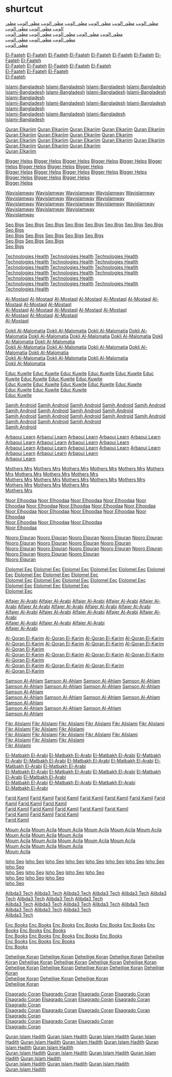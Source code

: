# shurtcut
<a href="https://www.google.com/url?q=https://th2prowalid.blogspot.com/">مطور الويب</a>
<a href="https://www.google.ad/url?q=https://th2prowalid.blogspot.com/">مطور الويب</a> 
<a href="https://www.google.ae/url?q=https://th2prowalid.blogspot.com/">مطور الويب</a> 
<a href="https://www.google.am/url?q=https://th2prowalid.blogspot.com/">مطور الويب</a> 
<a href="https://www.google.as/url?q=https://th2prowalid.blogspot.com/">مطور الويب</a> 
<a href="https://www.google.at/url?q=https://th2prowalid.blogspot.com/">مطور الويب</a> 
<a href="https://www.google.az/url?q=https://th2prowalid.blogspot.com/">مطور الويب</a> 
<a href="https://www.google.ba/url?q=https://th2prowalid.blogspot.com/">مطور الويب</a> 
<a href="https://www.google.be/url?q=https://th2prowalid.blogspot.com/">مطور الويب</a>  
<a href="https://www.google.bf/url?q=https://th2prowalid.blogspot.com/">مطور الويب</a> 
<a href="https://www.google.bg/url?q=https://th2prowalid.blogspot.com/">مطور الويب</a> 
<a href="https://www.google.bi/url?q=https://th2prowalid.blogspot.com/">مطور الويب</a> 
<a href="https://www.google.bs/url?q=https://th2prowalid.blogspot.com/">مطور الويب</a> 
<a href="https://www.google.by/url?q=https://th2prowalid.blogspot.com/">مطور الويب</a>  
<a href="https://www.google.ca/url?q=https://th2prowalid.blogspot.com/">مطور الويب</a> 
<a href="https://www.google.cf/url?q=https://th2prowalid.blogspot.com/">مطور الويب</a> 
<a href="https://www.google.cg/url?q=https://th2prowalid.blogspot.com/">مطور الويب</a>  
<a href="https://www.google.ch/url?q=https://th2prowalid.blogspot.com/">مطور الويب</a> 

<a href="https://www.google.com/url?q=https://elfaateh.blogspot.com/">El-Faateh</a> 
<a href="https://www.google.ad/url?q=https://elfaateh.blogspot.com/">El-Faateh</a> 
<a href="https://www.google.ae/url?q=https://elfaateh.blogspot.com/">El-Faateh</a> 
<a href="https://www.google.am/url?q=https://elfaateh.blogspot.com/">El-Faateh</a> 
<a href="https://www.google.as/url?q=https://elfaateh.blogspot.com/">El-Faateh</a> 
<a href="https://www.google.at/url?q=https://elfaateh.blogspot.com/">El-Faateh</a> 
<a href="https://www.google.az/url?q=https://elfaateh.blogspot.com/">El-Faateh</a> 
<a href="https://www.google.ba/url?q=https://elfaateh.blogspot.com/">El-Faateh</a> 
<a href="https://www.google.be/url?q=https://elfaateh.blogspot.com/">El-Faateh</a>  
<a href="https://www.google.bf/url?q=https://elfaateh.blogspot.com/">El-Faateh</a> 
<a href="https://www.google.bg/url?q=https://elfaateh.blogspot.com/">El-Faateh</a> 
<a href="https://www.google.bi/url?q=https://elfaateh.blogspot.com/">El-Faateh</a> 
<a href="https://www.google.bs/url?q=https://elfaateh.blogspot.com/">El-Faateh</a> 
<a href="https://www.google.by/url?q=https://elfaateh.blogspot.com/">El-Faateh</a>  
<a href="https://www.google.ca/url?q=https://elfaateh.blogspot.com/">El-Faateh</a> 
<a href="https://www.google.cf/url?q=https://elfaateh.blogspot.com/">El-Faateh</a> 
<a href="https://www.google.cg/url?q=https://elfaateh.blogspot.com/">El-Faateh</a>  
<a href="https://www.google.ch/url?q=https://elfaateh.blogspot.com/">El-Faateh</a> 

<a href="https://www.google.com/url?q=https://islami-bangla.blogspot.com/">Islami-Bangladesh</a> 
<a href="https://www.google.ad/url?q=https://islami-bangla.blogspot.com/">Islami-Bangladesh</a> 
<a href="https://www.google.ae/url?q=https://islami-bangla.blogspot.com/">Islami-Bangladesh</a> 
<a href="https://www.google.am/url?q=https://islami-bangla.blogspot.com/">Islami-Bangladesh</a> 
<a href="https://www.google.as/url?q=https://islami-bangla.blogspot.com/">Islami-Bangladesh</a> 
<a href="https://www.google.at/url?q=https://islami-bangla.blogspot.com/">Islami-Bangladesh</a> 
<a href="https://www.google.az/url?q=https://islami-bangla.blogspot.com/">Islami-Bangladesh</a> 
<a href="https://www.google.ba/url?q=https://islami-bangla.blogspot.com/">Islami-Bangladesh</a> 
<a href="https://www.google.be/url?q=https://islami-bangla.blogspot.com/">Islami-Bangladesh</a>  
<a href="https://www.google.bf/url?q=https://islami-bangla.blogspot.com/">Islami-Bangladesh</a> 
<a href="https://www.google.bg/url?q=https://islami-bangla.blogspot.com/">Islami-Bangladesh</a> 
<a href="https://www.google.bi/url?q=https://islami-bangla.blogspot.com/">Islami-Bangladesh</a> 
<a href="https://www.google.bs/url?q=https://islami-bangla.blogspot.com/">Islami-Bangladesh</a> 
<a href="https://www.google.by/url?q=https://islami-bangla.blogspot.com/">Islami-Bangladesh</a>  
<a href="https://www.google.ca/url?q=https://islami-bangla.blogspot.com/">Islami-Bangladesh</a> 
<a href="https://www.google.cf/url?q=https://islami-bangla.blogspot.com/">Islami-Bangladesh</a> 
<a href="https://www.google.cg/url?q=https://islami-bangla.blogspot.com/">Islami-Bangladesh</a>  
<a href="https://www.google.ch/url?q=https://islami-bangla.blogspot.com/">Islami-Bangladesh</a> 

<a href="https://www.google.com/url?q=https://quranelkariim.blogspot.com/">Quran Elkariim</a> 
<a href="https://www.google.ad/url?q=https://quranelkariim.blogspot.com/">Quran Elkariim</a> 
<a href="https://www.google.ae/url?q=https://quranelkariim.blogspot.com/">Quran Elkariim</a> 
<a href="https://www.google.am/url?q=https://quranelkariim.blogspot.com/">Quran Elkariim</a> 
<a href="https://www.google.as/url?q=https://quranelkariim.blogspot.com/">Quran Elkariim</a> 
<a href="https://www.google.at/url?q=https://quranelkariim.blogspot.com/">Quran Elkariim</a> 
<a href="https://www.google.az/url?q=https://quranelkariim.blogspot.com/">Quran Elkariim</a> 
<a href="https://www.google.ba/url?q=https://quranelkariim.blogspot.com/">Quran Elkariim</a> 
<a href="https://www.google.be/url?q=https://quranelkariim.blogspot.com/">Quran Elkariim</a>  
<a href="https://www.google.bf/url?q=https://quranelkariim.blogspot.com/">Quran Elkariim</a> 
<a href="https://www.google.bg/url?q=https://quranelkariim.blogspot.com/">Quran Elkariim</a> 
<a href="https://www.google.bi/url?q=https://quranelkariim.blogspot.com/">Quran Elkariim</a> 
<a href="https://www.google.bs/url?q=https://quranelkariim.blogspot.com/">Quran Elkariim</a> 
<a href="https://www.google.by/url?q=https://quranelkariim.blogspot.com/">Quran Elkariim</a>  
<a href="https://www.google.ca/url?q=https://quranelkariim.blogspot.com/">Quran Elkariim</a> 
<a href="https://www.google.cf/url?q=https://quranelkariim.blogspot.com/">Quran Elkariim</a> 
<a href="https://www.google.cg/url?q=https://quranelkariim.blogspot.com/">Quran Elkariim</a>  
<a href="https://www.google.ch/url?q=https://quranelkariim.blogspot.com/">Quran Elkariim</a> 

<a href="https://www.google.com/url?q=https://BlggerHelps.blogspot.com/">Blgger Helps</a> 
<a href="https://www.google.ad/url?q=https://BlggerHelps.blogspot.com/">Blgger Helps</a> 
<a href="https://www.google.ae/url?q=https://BlggerHelps.blogspot.com/">Blgger Helps</a> 
<a href="https://www.google.am/url?q=https://BlggerHelps.blogspot.com/">Blgger Helps</a> 
<a href="https://www.google.as/url?q=https://BlggerHelps.blogspot.com/">Blgger Helps</a> 
<a href="https://www.google.at/url?q=https://BlggerHelps.blogspot.com/">Blgger Helps</a> 
<a href="https://www.google.az/url?q=https://BlggerHelps.blogspot.com/">Blgger Helps</a> 
<a href="https://www.google.ba/url?q=https://BlggerHelps.blogspot.com/">Blgger Helps</a> 
<a href="https://www.google.be/url?q=https://BlggerHelps.blogspot.com/">Blgger Helps</a>  
<a href="https://www.google.bf/url?q=https://BlggerHelps.blogspot.com/">Blgger Helps</a> 
<a href="https://www.google.bg/url?q=https://BlggerHelps.blogspot.com/">Blgger Helps</a> 
<a href="https://www.google.bi/url?q=https://BlggerHelps.blogspot.com/">Blgger Helps</a> 
<a href="https://www.google.bs/url?q=https://BlggerHelps.blogspot.com/">Blgger Helps</a> 
<a href="https://www.google.by/url?q=https://BlggerHelps.blogspot.com/">Blgger Helps</a>  
<a href="https://www.google.ca/url?q=https://BlggerHelps.blogspot.com/">Blgger Helps</a> 
<a href="https://www.google.cf/url?q=https://BlggerHelps.blogspot.com/">Blgger Helps</a> 
<a href="https://www.google.cg/url?q=https://BlggerHelps.blogspot.com/">Blgger Helps</a>  
<a href="https://www.google.ch/url?q=https://BlggerHelps.blogspot.com/">Blgger Helps</a> 

<a href="https://www.google.com/url?q=https://wayislamway.blogspot.com/">Wayislamway</a> 
<a href="https://www.google.ad/url?q=https://wayislamway.blogspot.com/">Wayislamway</a> 
<a href="https://www.google.ae/url?q=https://wayislamway.blogspot.com/">Wayislamway</a> 
<a href="https://www.google.am/url?q=https://wayislamway.blogspot.com/">Wayislamway</a> 
<a href="https://www.google.as/url?q=https://wayislamway.blogspot.com/">Wayislamway</a> 
<a href="https://www.google.at/url?q=https://wayislamway.blogspot.com/">Wayislamway</a> 
<a href="https://www.google.az/url?q=https://wayislamway.blogspot.com/">Wayislamway</a> 
<a href="https://www.google.ba/url?q=https://wayislamway.blogspot.com/">Wayislamway</a> 
<a href="https://www.google.be/url?q=https://wayislamway.blogspot.com/">Wayislamway</a>  
<a href="https://www.google.bf/url?q=https://wayislamway.blogspot.com/">Wayislamway</a> 
<a href="https://www.google.bg/url?q=https://wayislamway.blogspot.com/">Wayislamway</a> 
<a href="https://www.google.bi/url?q=https://wayislamway.blogspot.com/">Wayislamway</a> 
<a href="https://www.google.bs/url?q=https://wayislamway.blogspot.com/">Wayislamway</a> 
<a href="https://www.google.by/url?q=https://wayislamway.blogspot.com/">Wayislamway</a>  
<a href="https://www.google.ca/url?q=https://wayislamway.blogspot.com/">Wayislamway</a> 
<a href="https://www.google.cf/url?q=https://wayislamway.blogspot.com/">Wayislamway</a> 
<a href="https://www.google.cg/url?q=https://wayislamway.blogspot.com/">Wayislamway</a>  
<a href="https://www.google.ch/url?q=https://wayislamway.blogspot.com/">Wayislamway</a> 

<a href="https://www.google.com/url?q=https://seobigs.blogspot.com/">Seo Bigs</a> 
<a href="https://www.google.ad/url?q=https://seobigs.blogspot.com/">Seo Bigs</a> 
<a href="https://www.google.ae/url?q=https://seobigs.blogspot.com/">Seo Bigs</a> 
<a href="https://www.google.am/url?q=https://seobigs.blogspot.com/">Seo Bigs</a> 
<a href="https://www.google.as/url?q=https://seobigs.blogspot.com/">Seo Bigs</a> 
<a href="https://www.google.at/url?q=https://seobigs.blogspot.com/">Seo Bigs</a> 
<a href="https://www.google.az/url?q=https://seobigs.blogspot.com/">Seo Bigs</a> 
<a href="https://www.google.ba/url?q=https://seobigs.blogspot.com/">Seo Bigs</a> 
<a href="https://www.google.be/url?q=https://seobigs.blogspot.com/">Seo Bigs</a>  
<a href="https://www.google.bf/url?q=https://seobigs.blogspot.com/">Seo Bigs</a> 
<a href="https://www.google.bg/url?q=https://seobigs.blogspot.com/">Seo Bigs</a> 
<a href="https://www.google.bi/url?q=https://seobigs.blogspot.com/">Seo Bigs</a> 
<a href="https://www.google.bs/url?q=https://seobigs.blogspot.com/">Seo Bigs</a> 
<a href="https://www.google.by/url?q=https://seobigs.blogspot.com/">Seo Bigs</a>  
<a href="https://www.google.ca/url?q=https://seobigs.blogspot.com/">Seo Bigs</a> 
<a href="https://www.google.cf/url?q=https://seobigs.blogspot.com/">Seo Bigs</a> 
<a href="https://www.google.cg/url?q=https://seobigs.blogspot.com/">Seo Bigs</a>  
<a href="https://www.google.ch/url?q=https://seobigs.blogspot.com/">Seo Bigs</a> 

<a href="https://www.google.com/url?q=https://technologieshealth.blogspot.com/">Technologies Health</a> 
<a href="https://www.google.ad/url?q=https://technologieshealth.blogspot.com/">Technologies Health</a> 
<a href="https://www.google.ae/url?q=https://technologieshealth.blogspot.com/">Technologies Health</a> 
<a href="https://www.google.am/url?q=https://technologieshealth.blogspot.com/">Technologies Health</a> 
<a href="https://www.google.as/url?q=https://technologieshealth.blogspot.com/">Technologies Health</a> 
<a href="https://www.google.at/url?q=https://technologieshealth.blogspot.com/">Technologies Health</a> 
<a href="https://www.google.az/url?q=https://technologieshealth.blogspot.com/">Technologies Health</a> 
<a href="https://www.google.ba/url?q=https://technologieshealth.blogspot.com/">Technologies Health</a> 
<a href="https://www.google.be/url?q=https://technologieshealth.blogspot.com/">Technologies Health</a>  
<a href="https://www.google.bf/url?q=https://technologieshealth.blogspot.com/">Technologies Health</a> 
<a href="https://www.google.bg/url?q=https://technologieshealth.blogspot.com/">Technologies Health</a> 
<a href="https://www.google.bi/url?q=https://technologieshealth.blogspot.com/">Technologies Health</a> 
<a href="https://www.google.bs/url?q=https://technologieshealth.blogspot.com/">Technologies Health</a> 
<a href="https://www.google.by/url?q=https://technologieshealth.blogspot.com/">Technologies Health</a>  
<a href="https://www.google.ca/url?q=https://technologieshealth.blogspot.com/">Technologies Health</a> 
<a href="https://www.google.cf/url?q=https://technologieshealth.blogspot.com/">Technologies Health</a> 
<a href="https://www.google.cg/url?q=https://technologieshealth.blogspot.com/">Technologies Health</a>  
<a href="https://www.google.ch/url?q=https://technologieshealth.blogspot.com/">Technologies Health</a> 

<a href="https://www.google.com/url?q=https://Al-Mostaql.blogspot.com/">Al-Mostaql</a> 
<a href="https://www.google.ad/url?q=https://Al-Mostaql.blogspot.com/">Al-Mostaql</a> 
<a href="https://www.google.ae/url?q=https://Al-Mostaql.blogspot.com/">Al-Mostaql</a> 
<a href="https://www.google.am/url?q=https://Al-Mostaql.blogspot.com/">Al-Mostaql</a> 
<a href="https://www.google.as/url?q=https://Al-Mostaql.blogspot.com/">Al-Mostaql</a> 
<a href="https://www.google.at/url?q=https://Al-Mostaql.blogspot.com/">Al-Mostaql</a> 
<a href="https://www.google.az/url?q=https://Al-Mostaql.blogspot.com/">Al-Mostaql</a> 
<a href="https://www.google.ba/url?q=https://Al-Mostaql.blogspot.com/">Al-Mostaql</a> 
<a href="https://www.google.be/url?q=https://Al-Mostaql.blogspot.com/">Al-Mostaql</a>  
<a href="https://www.google.bf/url?q=https://Al-Mostaql.blogspot.com/">Al-Mostaql</a> 
<a href="https://www.google.bg/url?q=https://Al-Mostaql.blogspot.com/">Al-Mostaql</a> 
<a href="https://www.google.bi/url?q=https://Al-Mostaql.blogspot.com/">Al-Mostaql</a> 
<a href="https://www.google.bs/url?q=https://Al-Mostaql.blogspot.com/">Al-Mostaql</a> 
<a href="https://www.google.by/url?q=https://Al-Mostaql.blogspot.com/">Al-Mostaql</a>  
<a href="https://www.google.ca/url?q=https://Al-Mostaql.blogspot.com/">Al-Mostaql</a> 
<a href="https://www.google.cf/url?q=https://Al-Mostaql.blogspot.com/">Al-Mostaql</a> 
<a href="https://www.google.cg/url?q=https://Al-Mostaql.blogspot.com/">Al-Mostaql</a>  
<a href="https://www.google.ch/url?q=https://Al-Mostaql.blogspot.com/">Al-Mostaql</a> 

<a href="https://www.google.com/url?q=https://DokliAlMalomatia.blogspot.com/">Dokli Al-Malomatia</a> 
<a href="https://www.google.ad/url?q=https://DokliAlMalomatia.blogspot.com/">Dokli Al-Malomatia</a> 
<a href="https://www.google.ae/url?q=https://DokliAlMalomatia.blogspot.com/">Dokli Al-Malomatia</a> 
<a href="https://www.google.am/url?q=https://DokliAlMalomatia.blogspot.com/">Dokli Al-Malomatia</a> 
<a href="https://www.google.as/url?q=https://DokliAlMalomatia.blogspot.com/">Dokli Al-Malomatia</a> 
<a href="https://www.google.at/url?q=https://DokliAlMalomatia.blogspot.com/">Dokli Al-Malomatia</a> 
<a href="https://www.google.az/url?q=https://DokliAlMalomatia.blogspot.com/">Dokli Al-Malomatia</a> 
<a href="https://www.google.ba/url?q=https://DokliAlMalomatia.blogspot.com/">Dokli Al-Malomatia</a> 
<a href="https://www.google.be/url?q=https://DokliAlMalomatia.blogspot.com/">Dokli Al-Malomatia</a>  
<a href="https://www.google.bf/url?q=https://DokliAlMalomatia.blogspot.com/">Dokli Al-Malomatia</a> 
<a href="https://www.google.bg/url?q=https://DokliAlMalomatia.blogspot.com/">Dokli Al-Malomatia</a> 
<a href="https://www.google.bi/url?q=https://DokliAlMalomatia.blogspot.com/">Dokli Al-Malomatia</a> 
<a href="https://www.google.bs/url?q=https://DokliAlMalomatia.blogspot.com/">Dokli Al-Malomatia</a> 
<a href="https://www.google.by/url?q=https://DokliAlMalomatia.blogspot.com/">Dokli Al-Malomatia</a>  
<a href="https://www.google.ca/url?q=https://DokliAlMalomatia.blogspot.com/">Dokli Al-Malomatia</a> 
<a href="https://www.google.cf/url?q=https://DokliAlMalomatia.blogspot.com/">Dokli Al-Malomatia</a> 
<a href="https://www.google.cg/url?q=https://DokliAlMalomatia.blogspot.com/">Dokli Al-Malomatia</a>  
<a href="https://www.google.ch/url?q=https://DokliAlMalomatia.blogspot.com/">Dokli Al-Malomatia</a> 

<a href="https://www.google.com/url?q=https://educkuwite.blogspot.com/">Educ Kuwite</a> 
<a href="https://www.google.ad/url?q=https://educkuwite.blogspot.com/">Educ Kuwite</a> 
<a href="https://www.google.ae/url?q=https://educkuwite.blogspot.com/">Educ Kuwite</a> 
<a href="https://www.google.am/url?q=https://educkuwite.blogspot.com/">Educ Kuwite</a> 
<a href="https://www.google.as/url?q=https://educkuwite.blogspot.com/">Educ Kuwite</a> 
<a href="https://www.google.at/url?q=https://educkuwite.blogspot.com/">Educ Kuwite</a> 
<a href="https://www.google.az/url?q=https://educkuwite.blogspot.com/">Educ Kuwite</a> 
<a href="https://www.google.ba/url?q=https://educkuwite.blogspot.com/">Educ Kuwite</a> 
<a href="https://www.google.be/url?q=https://educkuwite.blogspot.com/">Educ Kuwite</a>  
<a href="https://www.google.bf/url?q=https://educkuwite.blogspot.com/">Educ Kuwite</a> 
<a href="https://www.google.bg/url?q=https://educkuwite.blogspot.com/">Educ Kuwite</a> 
<a href="https://www.google.bi/url?q=https://educkuwite.blogspot.com/">Educ Kuwite</a> 
<a href="https://www.google.bs/url?q=https://educkuwite.blogspot.com/">Educ Kuwite</a> 
<a href="https://www.google.by/url?q=https://educkuwite.blogspot.com/">Educ Kuwite</a>  
<a href="https://www.google.ca/url?q=https://educkuwite.blogspot.com/">Educ Kuwite</a> 
<a href="https://www.google.cf/url?q=https://educkuwite.blogspot.com/">Educ Kuwite</a> 
<a href="https://www.google.cg/url?q=https://educkuwite.blogspot.com/">Educ Kuwite</a>  
<a href="https://www.google.ch/url?q=https://educkuwite.blogspot.com/">Educ Kuwite</a> 

<a href="https://www.google.com/url?q=https://samihandroid.blogspot.com/">Samih Android</a> 
<a href="https://www.google.ad/url?q=https://samihandroid.blogspot.com/">Samih Android</a> 
<a href="https://www.google.ae/url?q=https://samihandroid.blogspot.com/">Samih Android</a> 
<a href="https://www.google.am/url?q=https://samihandroid.blogspot.com/">Samih Android</a> 
<a href="https://www.google.as/url?q=https://samihandroid.blogspot.com/">Samih Android</a> 
<a href="https://www.google.at/url?q=https://samihandroid.blogspot.com/">Samih Android</a> 
<a href="https://www.google.az/url?q=https://samihandroid.blogspot.com/">Samih Android</a> 
<a href="https://www.google.ba/url?q=https://samihandroid.blogspot.com/">Samih Android</a> 
<a href="https://www.google.be/url?q=https://samihandroid.blogspot.com/">Samih Android</a>  
<a href="https://www.google.bf/url?q=https://samihandroid.blogspot.com/">Samih Android</a> 
<a href="https://www.google.bg/url?q=https://samihandroid.blogspot.com/">Samih Android</a> 
<a href="https://www.google.bi/url?q=https://samihandroid.blogspot.com/">Samih Android</a> 
<a href="https://www.google.bs/url?q=https://samihandroid.blogspot.com/">Samih Android</a> 
<a href="https://www.google.by/url?q=https://samihandroid.blogspot.com/">Samih Android</a>  
<a href="https://www.google.ca/url?q=https://samihandroid.blogspot.com/">Samih Android</a> 
<a href="https://www.google.cf/url?q=https://samihandroid.blogspot.com/">Samih Android</a> 
<a href="https://www.google.cg/url?q=https://samihandroid.blogspot.com/">Samih Android</a>  
<a href="https://www.google.ch/url?q=https://samihandroid.blogspot.com/">Samih Android</a> 

<a href="https://www.google.com/url?q=https://arbaouilearn.blogspot.com/">Arbaoui Learn</a> 
<a href="https://www.google.ad/url?q=https://arbaouilearn.blogspot.com/">Arbaoui Learn</a> 
<a href="https://www.google.ae/url?q=https://arbaouilearn.blogspot.com/">Arbaoui Learn</a> 
<a href="https://www.google.am/url?q=https://arbaouilearn.blogspot.com/">Arbaoui Learn</a> 
<a href="https://www.google.as/url?q=https://arbaouilearn.blogspot.com/">Arbaoui Learn</a> 
<a href="https://www.google.at/url?q=https://arbaouilearn.blogspot.com/">Arbaoui Learn</a> 
<a href="https://www.google.az/url?q=https://arbaouilearn.blogspot.com/">Arbaoui Learn</a> 
<a href="https://www.google.ba/url?q=https://arbaouilearn.blogspot.com/">Arbaoui Learn</a> 
<a href="https://www.google.be/url?q=https://arbaouilearn.blogspot.com/">Arbaoui Learn</a>  
<a href="https://www.google.bf/url?q=https://arbaouilearn.blogspot.com/">Arbaoui Learn</a> 
<a href="https://www.google.bg/url?q=https://arbaouilearn.blogspot.com/">Arbaoui Learn</a> 
<a href="https://www.google.bi/url?q=https://arbaouilearn.blogspot.com/">Arbaoui Learn</a> 
<a href="https://www.google.bs/url?q=https://arbaouilearn.blogspot.com/">Arbaoui Learn</a> 
<a href="https://www.google.by/url?q=https://arbaouilearn.blogspot.com/">Arbaoui Learn</a>  
<a href="https://www.google.ca/url?q=https://arbaouilearn.blogspot.com/">Arbaoui Learn</a> 
<a href="https://www.google.cf/url?q=https://arbaouilearn.blogspot.com/">Arbaoui Learn</a> 
<a href="https://www.google.cg/url?q=https://arbaouilearn.blogspot.com/">Arbaoui Learn</a>  
<a href="https://www.google.ch/url?q=https://arbaouilearn.blogspot.com/">Arbaoui Learn</a> 

<a href="https://www.google.com/url?q=https://mothersmrs.blogspot.com/">Mothers Mrs</a> 
<a href="https://www.google.ad/url?q=https://mothersmrs.blogspot.com/">Mothers Mrs</a> 
<a href="https://www.google.ae/url?q=https://mothersmrs.blogspot.com/">Mothers Mrs</a> 
<a href="https://www.google.am/url?q=https://mothersmrs.blogspot.com/">Mothers Mrs</a> 
<a href="https://www.google.as/url?q=https://mothersmrs.blogspot.com/">Mothers Mrs</a> 
<a href="https://www.google.at/url?q=https://mothersmrs.blogspot.com/">Mothers Mrs</a> 
<a href="https://www.google.az/url?q=https://mothersmrs.blogspot.com/">Mothers Mrs</a> 
<a href="https://www.google.ba/url?q=https://mothersmrs.blogspot.com/">Mothers Mrs</a> 
<a href="https://www.google.be/url?q=https://mothersmrs.blogspot.com/">Mothers Mrs</a>  
<a href="https://www.google.bf/url?q=https://mothersmrs.blogspot.com/">Mothers Mrs</a> 
<a href="https://www.google.bg/url?q=https://mothersmrs.blogspot.com/">Mothers Mrs</a> 
<a href="https://www.google.bi/url?q=https://mothersmrs.blogspot.com/">Mothers Mrs</a> 
<a href="https://www.google.bs/url?q=https://mothersmrs.blogspot.com/">Mothers Mrs</a> 
<a href="https://www.google.by/url?q=https://mothersmrs.blogspot.com/">Mothers Mrs</a>  
<a href="https://www.google.ca/url?q=https://mothersmrs.blogspot.com/">Mothers Mrs</a> 
<a href="https://www.google.cf/url?q=https://mothersmrs.blogspot.com/">Mothers Mrs</a> 
<a href="https://www.google.cg/url?q=https://mothersmrs.blogspot.com/">Mothers Mrs</a>  
<a href="https://www.google.ch/url?q=https://mothersmrs.blogspot.com/">Mothers Mrs</a> 

<a href="https://www.google.com/url?q=https://noorelhoodaa.blogspot.com/">Noor Elhoodaa</a> 
<a href="https://www.google.ad/url?q=https://noorelhoodaa.blogspot.com/">Noor Elhoodaa</a> 
<a href="https://www.google.ae/url?q=https://noorelhoodaa.blogspot.com/">Noor Elhoodaa</a> 
<a href="https://www.google.am/url?q=https://noorelhoodaa.blogspot.com/">Noor Elhoodaa</a> 
<a href="https://www.google.as/url?q=https://noorelhoodaa.blogspot.com/">Noor Elhoodaa</a> 
<a href="https://www.google.at/url?q=https://noorelhoodaa.blogspot.com/">Noor Elhoodaa</a> 
<a href="https://www.google.az/url?q=https://noorelhoodaa.blogspot.com/">Noor Elhoodaa</a> 
<a href="https://www.google.ba/url?q=https://noorelhoodaa.blogspot.com/">Noor Elhoodaa</a> 
<a href="https://www.google.be/url?q=https://noorelhoodaa.blogspot.com/">Noor Elhoodaa</a>  
<a href="https://www.google.bf/url?q=https://noorelhoodaa.blogspot.com/">Noor Elhoodaa</a> 
<a href="https://www.google.bg/url?q=https://noorelhoodaa.blogspot.com/">Noor Elhoodaa</a> 
<a href="https://www.google.bi/url?q=https://noorelhoodaa.blogspot.com/">Noor Elhoodaa</a> 
<a href="https://www.google.bs/url?q=https://noorelhoodaa.blogspot.com/">Noor Elhoodaa</a> 
<a href="https://www.google.by/url?q=https://noorelhoodaa.blogspot.com/">Noor Elhoodaa</a>  
<a href="https://www.google.ca/url?q=https://noorelhoodaa.blogspot.com/">Noor Elhoodaa</a> 
<a href="https://www.google.cf/url?q=https://noorelhoodaa.blogspot.com/">Noor Elhoodaa</a> 
<a href="https://www.google.cg/url?q=https://noorelhoodaa.blogspot.com/">Noor Elhoodaa</a>  
<a href="https://www.google.ch/url?q=https://noorelhoodaa.blogspot.com/">Noor Elhoodaa</a> 

<a href="https://www.google.com/url?q=https://nooroelquran.blogspot.com/">Nooro Elquran</a> 
<a href="https://www.google.ad/url?q=https://nooroelquran.blogspot.com/">Nooro Elquran</a> 
<a href="https://www.google.ae/url?q=https://nooroelquran.blogspot.com/">Nooro Elquran</a> 
<a href="https://www.google.am/url?q=https://nooroelquran.blogspot.com/">Nooro Elquran</a> 
<a href="https://www.google.as/url?q=https://nooroelquran.blogspot.com/">Nooro Elquran</a> 
<a href="https://www.google.at/url?q=https://nooroelquran.blogspot.com/">Nooro Elquran</a> 
<a href="https://www.google.az/url?q=https://nooroelquran.blogspot.com/">Nooro Elquran</a> 
<a href="https://www.google.ba/url?q=https://nooroelquran.blogspot.com/">Nooro Elquran</a> 
<a href="https://www.google.be/url?q=https://nooroelquran.blogspot.com/">Nooro Elquran</a>  
<a href="https://www.google.bf/url?q=https://nooroelquran.blogspot.com/">Nooro Elquran</a> 
<a href="https://www.google.bg/url?q=https://nooroelquran.blogspot.com/">Nooro Elquran</a> 
<a href="https://www.google.bi/url?q=https://nooroelquran.blogspot.com/">Nooro Elquran</a> 
<a href="https://www.google.bs/url?q=https://nooroelquran.blogspot.com/">Nooro Elquran</a> 
<a href="https://www.google.by/url?q=https://nooroelquran.blogspot.com/">Nooro Elquran</a>  
<a href="https://www.google.ca/url?q=https://nooroelquran.blogspot.com/">Nooro Elquran</a> 
<a href="https://www.google.cf/url?q=https://nooroelquran.blogspot.com/">Nooro Elquran</a> 
<a href="https://www.google.cg/url?q=https://nooroelquran.blogspot.com/">Nooro Elquran</a>  
<a href="https://www.google.ch/url?q=https://nooroelquran.blogspot.com/">Nooro Elquran</a> 

<a href="https://www.google.com/url?q=https://elolomeltec.blogspot.com/">Elolomel Eec</a> 
<a href="https://www.google.ad/url?q=https://elolomeltec.blogspot.com/">Elolomel Eec</a> 
<a href="https://www.google.ae/url?q=https://elolomeltec.blogspot.com/">Elolomel Eec</a> 
<a href="https://www.google.am/url?q=https://elolomeltec.blogspot.com/">Elolomel Eec</a> 
<a href="https://www.google.as/url?q=https://elolomeltec.blogspot.com/">Elolomel Eec</a> 
<a href="https://www.google.at/url?q=https://elolomeltec.blogspot.com/">Elolomel Eec</a> 
<a href="https://www.google.az/url?q=https://elolomeltec.blogspot.com/">Elolomel Eec</a> 
<a href="https://www.google.ba/url?q=https://elolomeltec.blogspot.com/">Elolomel Eec</a> 
<a href="https://www.google.be/url?q=https://elolomeltec.blogspot.com/">Elolomel Eec</a>  
<a href="https://www.google.bf/url?q=https://elolomeltec.blogspot.com/">Elolomel Eec</a> 
<a href="https://www.google.bg/url?q=https://elolomeltec.blogspot.com/">Elolomel Eec</a> 
<a href="https://www.google.bi/url?q=https://elolomeltec.blogspot.com/">Elolomel Eec</a> 
<a href="https://www.google.bs/url?q=https://elolomeltec.blogspot.com/">Elolomel Eec</a> 
<a href="https://www.google.by/url?q=https://elolomeltec.blogspot.com/">Elolomel Eec</a>  
<a href="https://www.google.ca/url?q=https://elolomeltec.blogspot.com/">Elolomel Eec</a> 
<a href="https://www.google.cf/url?q=https://elolomeltec.blogspot.com/">Elolomel Eec</a> 
<a href="https://www.google.cg/url?q=https://elolomeltec.blogspot.com/">Elolomel Eec</a>  
<a href="https://www.google.ch/url?q=https://elolomeltec.blogspot.com/">Elolomel Eec</a> 

<a href="https://www.google.com/url?q=https://www.alfajeralarabi.com/">Alfajer Al-Arabi</a> 
<a href="https://www.google.ad/url?q=https://www.alfajeralarabi.com/">Alfajer Al-Arabi</a> 
<a href="https://www.google.ae/url?q=https://www.alfajeralarabi.com/">Alfajer Al-Arabi</a> 
<a href="https://www.google.am/url?q=https://www.alfajeralarabi.com/">Alfajer Al-Arabi</a> 
<a href="https://www.google.as/url?q=https://www.alfajeralarabi.com/">Alfajer Al-Arabi</a> 
<a href="https://www.google.at/url?q=https://www.alfajeralarabi.com/">Alfajer Al-Arabi</a> 
<a href="https://www.google.az/url?q=https://www.alfajeralarabi.com/">Alfajer Al-Arabi</a> 
<a href="https://www.google.ba/url?q=https://www.alfajeralarabi.com/">Alfajer Al-Arabi</a> 
<a href="https://www.google.be/url?q=https://www.alfajeralarabi.com/">Alfajer Al-Arabi</a>  
<a href="https://www.google.bf/url?q=https://www.alfajeralarabi.com/">Alfajer Al-Arabi</a> 
<a href="https://www.google.bg/url?q=https://www.alfajeralarabi.com/">Alfajer Al-Arabi</a> 
<a href="https://www.google.bi/url?q=https://www.alfajeralarabi.com/">Alfajer Al-Arabi</a> 
<a href="https://www.google.bs/url?q=https://www.alfajeralarabi.com/">Alfajer Al-Arabi</a> 
<a href="https://www.google.by/url?q=https://www.alfajeralarabi.com/">Alfajer Al-Arabi</a>  
<a href="https://www.google.ca/url?q=https://www.alfajeralarabi.com/">Alfajer Al-Arabi</a> 
<a href="https://www.google.cf/url?q=https://www.alfajeralarabi.com/">Alfajer Al-Arabi</a> 
<a href="https://www.google.cg/url?q=https://www.alfajeralarabi.com/">Alfajer Al-Arabi</a>  
<a href="https://www.google.ch/url?q=https://www.alfajeralarabi.com/">Alfajer Al-Arabi</a> 

<a href="https://www.google.com/url?q=https://alqoran-elkarim.blogspot.com/">Al-Qoran El-Karim</a> 
<a href="https://www.google.ad/url?q=https://alqoran-elkarim.blogspot.com/">Al-Qoran El-Karim</a> 
<a href="https://www.google.ae/url?q=https://alqoran-elkarim.blogspot.com/">Al-Qoran El-Karim</a> 
<a href="https://www.google.am/url?q=https://alqoran-elkarim.blogspot.com/">Al-Qoran El-Karim</a> 
<a href="https://www.google.as/url?q=https://alqoran-elkarim.blogspot.com/">Al-Qoran El-Karim</a> 
<a href="https://www.google.at/url?q=https://alqoran-elkarim.blogspot.com/">Al-Qoran El-Karim</a> 
<a href="https://www.google.az/url?q=https://alqoran-elkarim.blogspot.com/">Al-Qoran El-Karim</a> 
<a href="https://www.google.ba/url?q=https://alqoran-elkarim.blogspot.com/">Al-Qoran El-Karim</a> 
<a href="https://www.google.be/url?q=https://alqoran-elkarim.blogspot.com/">Al-Qoran El-Karim</a>  
<a href="https://www.google.bf/url?q=https://alqoran-elkarim.blogspot.com/">Al-Qoran El-Karim</a> 
<a href="https://www.google.bg/url?q=https://alqoran-elkarim.blogspot.com/">Al-Qoran El-Karim</a> 
<a href="https://www.google.bi/url?q=https://alqoran-elkarim.blogspot.com/">Al-Qoran El-Karim</a> 
<a href="https://www.google.bs/url?q=https://alqoran-elkarim.blogspot.com/">Al-Qoran El-Karim</a> 
<a href="https://www.google.by/url?q=https://alqoran-elkarim.blogspot.com/">Al-Qoran El-Karim</a>  
<a href="https://www.google.ca/url?q=https://alqoran-elkarim.blogspot.com/">Al-Qoran El-Karim</a> 
<a href="https://www.google.cf/url?q=https://alqoran-elkarim.blogspot.com/">Al-Qoran El-Karim</a> 
<a href="https://www.google.cg/url?q=https://alqoran-elkarim.blogspot.com/">Al-Qoran El-Karim</a>  
<a href="https://www.google.ch/url?q=https://alqoran-elkarim.blogspot.com/">Al-Qoran El-Karim</a> 

<a href="https://www.google.com/url?q=https://samsonalahlam.blogspot.com/">Samson Al-Ahlam</a> 
<a href="https://www.google.ad/url?q=https://samsonalahlam.blogspot.com/">Samson Al-Ahlam</a> 
<a href="https://www.google.ae/url?q=https://samsonalahlam.blogspot.com/">Samson Al-Ahlam</a> 
<a href="https://www.google.am/url?q=https://samsonalahlam.blogspot.com/">Samson Al-Ahlam</a> 
<a href="https://www.google.as/url?q=https://samsonalahlam.blogspot.com/">Samson Al-Ahlam</a> 
<a href="https://www.google.at/url?q=https://samsonalahlam.blogspot.com/">Samson Al-Ahlam</a> 
<a href="https://www.google.az/url?q=https://samsonalahlam.blogspot.com/">Samson Al-Ahlam</a> 
<a href="https://www.google.ba/url?q=https://samsonalahlam.blogspot.com/">Samson Al-Ahlam</a> 
<a href="https://www.google.be/url?q=https://samsonalahlam.blogspot.com/">Samson Al-Ahlam</a>  
<a href="https://www.google.bf/url?q=https://samsonalahlam.blogspot.com/">Samson Al-Ahlam</a> 
<a href="https://www.google.bg/url?q=https://samsonalahlam.blogspot.com/">Samson Al-Ahlam</a> 
<a href="https://www.google.bi/url?q=https://samsonalahlam.blogspot.com/">Samson Al-Ahlam</a> 
<a href="https://www.google.bs/url?q=https://samsonalahlam.blogspot.com/">Samson Al-Ahlam</a> 
<a href="https://www.google.by/url?q=https://samsonalahlam.blogspot.com/">Samson Al-Ahlam</a>  
<a href="https://www.google.ca/url?q=https://samsonalahlam.blogspot.com/">Samson Al-Ahlam</a> 
<a href="https://www.google.cf/url?q=https://samsonalahlam.blogspot.com/">Samson Al-Ahlam</a> 
<a href="https://www.google.cg/url?q=https://samsonalahlam.blogspot.com/">Samson Al-Ahlam</a>  
<a href="https://www.google.ch/url?q=https://samsonalahlam.blogspot.com/">Samson Al-Ahlam</a> 

<a href="https://www.google.com/url?q=https://fikralislami.blogspot.com/">Fikr Alislami</a> 
<a href="https://www.google.ad/url?q=https://fikralislami.blogspot.com/">Fikr Alislami</a> 
<a href="https://www.google.ae/url?q=https://fikralislami.blogspot.com/">Fikr Alislami</a> 
<a href="https://www.google.am/url?q=https://fikralislami.blogspot.com/">Fikr Alislami</a> 
<a href="https://www.google.as/url?q=https://fikralislami.blogspot.com/">Fikr Alislami</a> 
<a href="https://www.google.at/url?q=https://fikralislami.blogspot.com/">Fikr Alislami</a> 
<a href="https://www.google.az/url?q=https://fikralislami.blogspot.com/">Fikr Alislami</a> 
<a href="https://www.google.ba/url?q=https://fikralislami.blogspot.com/">Fikr Alislami</a> 
<a href="https://www.google.be/url?q=https://fikralislami.blogspot.com/">Fikr Alislami</a>  
<a href="https://www.google.bf/url?q=https://fikralislami.blogspot.com/">Fikr Alislami</a> 
<a href="https://www.google.bg/url?q=https://fikralislami.blogspot.com/">Fikr Alislami</a> 
<a href="https://www.google.bi/url?q=https://fikralislami.blogspot.com/">Fikr Alislami</a> 
<a href="https://www.google.bs/url?q=https://fikralislami.blogspot.com/">Fikr Alislami</a> 
<a href="https://www.google.by/url?q=https://fikralislami.blogspot.com/">Fikr Alislami</a>  
<a href="https://www.google.ca/url?q=https://fikralislami.blogspot.com/">Fikr Alislami</a> 
<a href="https://www.google.cf/url?q=https://fikralislami.blogspot.com/">Fikr Alislami</a> 
<a href="https://www.google.cg/url?q=https://fikralislami.blogspot.com/">Fikr Alislami</a>  
<a href="https://www.google.ch/url?q=https://fikralislami.blogspot.com/">Fikr Alislami</a> 

<a href="https://www.google.com/url?q=https://elmatbakhelarabi.blogspot.com/">El-Matbakh El-Arabi</a> 
<a href="https://www.google.ad/url?q=https://elmatbakhelarabi.blogspot.com/">El-Matbakh El-Arabi</a> 
<a href="https://www.google.ae/url?q=https://elmatbakhelarabi.blogspot.com/">El-Matbakh El-Arabi</a> 
<a href="https://www.google.am/url?q=https://elmatbakhelarabi.blogspot.com/">El-Matbakh El-Arabi</a> 
<a href="https://www.google.as/url?q=https://elmatbakhelarabi.blogspot.com/">El-Matbakh El-Arabi</a> 
<a href="https://www.google.at/url?q=https://elmatbakhelarabi.blogspot.com/">El-Matbakh El-Arabi</a> 
<a href="https://www.google.az/url?q=https://elmatbakhelarabi.blogspot.com/">El-Matbakh El-Arabi</a> 
<a href="https://www.google.ba/url?q=https://elmatbakhelarabi.blogspot.com/">El-Matbakh El-Arabi</a> 
<a href="https://www.google.be/url?q=https://elmatbakhelarabi.blogspot.com/">El-Matbakh El-Arabi</a>  
<a href="https://www.google.bf/url?q=https://elmatbakhelarabi.blogspot.com/">El-Matbakh El-Arabi</a> 
<a href="https://www.google.bg/url?q=https://elmatbakhelarabi.blogspot.com/">El-Matbakh El-Arabi</a> 
<a href="https://www.google.bi/url?q=https://elmatbakhelarabi.blogspot.com/">El-Matbakh El-Arabi</a> 
<a href="https://www.google.bs/url?q=https://elmatbakhelarabi.blogspot.com/">El-Matbakh El-Arabi</a> 
<a href="https://www.google.by/url?q=https://elmatbakhelarabi.blogspot.com/">El-Matbakh El-Arabi</a>  
<a href="https://www.google.ca/url?q=https://elmatbakhelarabi.blogspot.com/">El-Matbakh El-Arabi</a> 
<a href="https://www.google.cf/url?q=https://elmatbakhelarabi.blogspot.com/">El-Matbakh El-Arabi</a> 
<a href="https://www.google.cg/url?q=https://elmatbakhelarabi.blogspot.com/">El-Matbakh El-Arabi</a>  
<a href="https://www.google.ch/url?q=https://elmatbakhelarabi.blogspot.com/">El-Matbakh El-Arabi</a> 

<a href="https://www.google.com/url?q=https://www.faridkamil.com/">Farid Kamil</a> 
<a href="https://www.google.ad/url?q=https://www.faridkamil.com/">Farid Kamil</a> 
<a href="https://www.google.ae/url?q=https://www.faridkamil.com/">Farid Kamil</a> 
<a href="https://www.google.am/url?q=https://www.faridkamil.com/">Farid Kamil</a> 
<a href="https://www.google.as/url?q=https://www.faridkamil.com/">Farid Kamil</a> 
<a href="https://www.google.at/url?q=https://www.faridkamil.com/">Farid Kamil</a> 
<a href="https://www.google.az/url?q=https://www.faridkamil.com/">Farid Kamil</a> 
<a href="https://www.google.ba/url?q=https://www.faridkamil.com/">Farid Kamil</a> 
<a href="https://www.google.be/url?q=https://www.faridkamil.com/">Farid Kamil</a>  
<a href="https://www.google.bf/url?q=https://www.faridkamil.com/">Farid Kamil</a> 
<a href="https://www.google.bg/url?q=https://www.faridkamil.com/">Farid Kamil</a> 
<a href="https://www.google.bi/url?q=https://www.faridkamil.com/">Farid Kamil</a> 
<a href="https://www.google.bs/url?q=https://www.faridkamil.com/">Farid Kamil</a> 
<a href="https://www.google.by/url?q=https://www.faridkamil.com/">Farid Kamil</a>  
<a href="https://www.google.ca/url?q=https://www.faridkamil.com/">Farid Kamil</a> 
<a href="https://www.google.cf/url?q=https://www.faridkamil.com/">Farid Kamil</a> 
<a href="https://www.google.cg/url?q=https://www.faridkamil.com/">Farid Kamil</a>  
<a href="https://www.google.ch/url?q=https://www.faridkamil.com/">Farid Kamil</a> 

<a href="https://www.google.com/url?q=https://moumacila.blogspot.com/">Moum Acila</a> 
<a href="https://www.google.ad/url?q=https://moumacila.blogspot.com/">Moum Acila</a> 
<a href="https://www.google.ae/url?q=https://moumacila.blogspot.com/">Moum Acila</a> 
<a href="https://www.google.am/url?q=https://moumacila.blogspot.com/">Moum Acila</a> 
<a href="https://www.google.as/url?q=https://moumacila.blogspot.com/">Moum Acila</a> 
<a href="https://www.google.at/url?q=https://moumacila.blogspot.com/">Moum Acila</a> 
<a href="https://www.google.az/url?q=https://moumacila.blogspot.com/">Moum Acila</a> 
<a href="https://www.google.ba/url?q=https://moumacila.blogspot.com/">Moum Acila</a> 
<a href="https://www.google.be/url?q=https://moumacila.blogspot.com/">Moum Acila</a>  
<a href="https://www.google.bf/url?q=https://moumacila.blogspot.com/">Moum Acila</a> 
<a href="https://www.google.bg/url?q=https://moumacila.blogspot.com/">Moum Acila</a> 
<a href="https://www.google.bi/url?q=https://moumacila.blogspot.com/">Moum Acila</a> 
<a href="https://www.google.bs/url?q=https://moumacila.blogspot.com/">Moum Acila</a> 
<a href="https://www.google.by/url?q=https://moumacila.blogspot.com/">Moum Acila</a>  
<a href="https://www.google.ca/url?q=https://moumacila.blogspot.com/">Moum Acila</a> 
<a href="https://www.google.cf/url?q=https://moumacila.blogspot.com/">Moum Acila</a> 
<a href="https://www.google.cg/url?q=https://moumacila.blogspot.com/">Moum Acila</a>  
<a href="https://www.google.ch/url?q=https://moumacila.blogspot.com/">Moum Acila</a> 

<a href="https://www.google.com/url?q=https://iphoseo.blogspot.com/">Ipho Seo</a> 
<a href="https://www.google.ad/url?q=https://iphoseo.blogspot.com/">Ipho Seo</a> 
<a href="https://www.google.ae/url?q=https://iphoseo.blogspot.com/">Ipho Seo</a> 
<a href="https://www.google.am/url?q=https://iphoseo.blogspot.com/">Ipho Seo</a> 
<a href="https://www.google.as/url?q=https://iphoseo.blogspot.com/">Ipho Seo</a> 
<a href="https://www.google.at/url?q=https://iphoseo.blogspot.com/">Ipho Seo</a> 
<a href="https://www.google.az/url?q=https://iphoseo.blogspot.com/">Ipho Seo</a> 
<a href="https://www.google.ba/url?q=https://iphoseo.blogspot.com/">Ipho Seo</a> 
<a href="https://www.google.be/url?q=https://iphoseo.blogspot.com/">Ipho Seo</a>  
<a href="https://www.google.bf/url?q=https://iphoseo.blogspot.com/">Ipho Seo</a> 
<a href="https://www.google.bg/url?q=https://iphoseo.blogspot.com/">Ipho Seo</a> 
<a href="https://www.google.bi/url?q=https://iphoseo.blogspot.com/">Ipho Seo</a> 
<a href="https://www.google.bs/url?q=https://iphoseo.blogspot.com/">Ipho Seo</a> 
<a href="https://www.google.by/url?q=https://iphoseo.blogspot.com/">Ipho Seo</a>  
<a href="https://www.google.ca/url?q=https://iphoseo.blogspot.com/">Ipho Seo</a> 
<a href="https://www.google.cf/url?q=https://iphoseo.blogspot.com/">Ipho Seo</a> 
<a href="https://www.google.cg/url?q=https://iphoseo.blogspot.com/">Ipho Seo</a>  
<a href="https://www.google.ch/url?q=https://iphoseo.blogspot.com/">Ipho Seo</a> 

<a href="https://www.google.com/url?q=https://alibda3tech.blogspot.com/">Alibda3 Tech</a> 
<a href="https://www.google.ad/url?q=https://alibda3tech.blogspot.com/">Alibda3 Tech</a> 
<a href="https://www.google.ae/url?q=https://alibda3tech.blogspot.com/">Alibda3 Tech</a> 
<a href="https://www.google.am/url?q=https://alibda3tech.blogspot.com/">Alibda3 Tech</a> 
<a href="https://www.google.as/url?q=https://alibda3tech.blogspot.com/">Alibda3 Tech</a> 
<a href="https://www.google.at/url?q=https://alibda3tech.blogspot.com/">Alibda3 Tech</a> 
<a href="https://www.google.az/url?q=https://alibda3tech.blogspot.com/">Alibda3 Tech</a> 
<a href="https://www.google.ba/url?q=https://alibda3tech.blogspot.com/">Alibda3 Tech</a> 
<a href="https://www.google.be/url?q=https://alibda3tech.blogspot.com/">Alibda3 Tech</a>  
<a href="https://www.google.bf/url?q=https://alibda3tech.blogspot.com/">Alibda3 Tech</a> 
<a href="https://www.google.bg/url?q=https://alibda3tech.blogspot.com/">Alibda3 Tech</a> 
<a href="https://www.google.bi/url?q=https://alibda3tech.blogspot.com/">Alibda3 Tech</a> 
<a href="https://www.google.bs/url?q=https://alibda3tech.blogspot.com/">Alibda3 Tech</a> 
<a href="https://www.google.by/url?q=https://alibda3tech.blogspot.com/">Alibda3 Tech</a>  
<a href="https://www.google.ca/url?q=https://alibda3tech.blogspot.com/">Alibda3 Tech</a> 
<a href="https://www.google.cf/url?q=https://alibda3tech.blogspot.com/">Alibda3 Tech</a> 
<a href="https://www.google.cg/url?q=https://alibda3tech.blogspot.com/">Alibda3 Tech</a>  
<a href="https://www.google.ch/url?q=https://alibda3tech.blogspot.com/">Alibda3 Tech</a> 

<a href="https://www.google.com/url?q=https://encbooks.blogspot.com/">Enc Books</a> 
<a href="https://www.google.ad/url?q=https://encbooks.blogspot.com/">Enc Books</a> 
<a href="https://www.google.ae/url?q=https://encbooks.blogspot.com/">Enc Books</a> 
<a href="https://www.google.am/url?q=https://encbooks.blogspot.com/">Enc Books</a> 
<a href="https://www.google.as/url?q=https://encbooks.blogspot.com/">Enc Books</a> 
<a href="https://www.google.at/url?q=https://encbooks.blogspot.com/">Enc Books</a> 
<a href="https://www.google.az/url?q=https://encbooks.blogspot.com/">Enc Books</a> 
<a href="https://www.google.ba/url?q=https://encbooks.blogspot.com/">Enc Books</a> 
<a href="https://www.google.be/url?q=https://encbooks.blogspot.com/">Enc Books</a>  
<a href="https://www.google.bf/url?q=https://encbooks.blogspot.com/">Enc Books</a> 
<a href="https://www.google.bg/url?q=https://encbooks.blogspot.com/">Enc Books</a> 
<a href="https://www.google.bi/url?q=https://encbooks.blogspot.com/">Enc Books</a> 
<a href="https://www.google.bs/url?q=https://encbooks.blogspot.com/">Enc Books</a> 
<a href="https://www.google.by/url?q=https://encbooks.blogspot.com/">Enc Books</a>  
<a href="https://www.google.ca/url?q=https://encbooks.blogspot.com/">Enc Books</a> 
<a href="https://www.google.cf/url?q=https://encbooks.blogspot.com/">Enc Books</a> 
<a href="https://www.google.cg/url?q=https://encbooks.blogspot.com/">Enc Books</a>  
<a href="https://www.google.ch/url?q=https://encbooks.blogspot.com/">Enc Books</a>

<a href="https://www.google.com/url?q=https://deheiligekoran.blogspot.com/">Deheilige Koran</a> 
<a href="https://www.google.ad/url?q=https://deheiligekoran.blogspot.com/">Deheilige Koran</a> 
<a href="https://www.google.ae/url?q=https://deheiligekoran.blogspot.com/">Deheilige Koran</a> 
<a href="https://www.google.am/url?q=https://deheiligekoran.blogspot.com/">Deheilige Koran</a> 
<a href="https://www.google.as/url?q=https://deheiligekoran.blogspot.com/">Deheilige Koran</a> 
<a href="https://www.google.at/url?q=https://deheiligekoran.blogspot.com/">Deheilige Koran</a> 
<a href="https://www.google.az/url?q=https://deheiligekoran.blogspot.com/">Deheilige Koran</a> 
<a href="https://www.google.ba/url?q=https://deheiligekoran.blogspot.com/">Deheilige Koran</a> 
<a href="https://www.google.be/url?q=https://deheiligekoran.blogspot.com/">Deheilige Koran</a>  
<a href="https://www.google.bf/url?q=https://deheiligekoran.blogspot.com/">Deheilige Koran</a> 
<a href="https://www.google.bg/url?q=https://deheiligekoran.blogspot.com/">Deheilige Koran</a> 
<a href="https://www.google.bi/url?q=https://deheiligekoran.blogspot.com/">Deheilige Koran</a> 
<a href="https://www.google.bs/url?q=https://deheiligekoran.blogspot.com/">Deheilige Koran</a> 
<a href="https://www.google.by/url?q=https://deheiligekoran.blogspot.com/">Deheilige Koran</a>  
<a href="https://www.google.ca/url?q=https://deheiligekoran.blogspot.com/">Deheilige Koran</a> 
<a href="https://www.google.cf/url?q=https://deheiligekoran.blogspot.com/">Deheilige Koran</a> 
<a href="https://www.google.cg/url?q=https://deheiligekoran.blogspot.com/">Deheilige Koran</a>  
<a href="https://www.google.ch/url?q=https://deheiligekoran.blogspot.com/">Deheilige Koran</a> 

<a href="https://www.google.com/url?q=https://elsagrado-coran.blogspot.com/">Elsagrado Coran</a> 
<a href="https://www.google.ad/url?q=https://elsagrado-coran.blogspot.com/">Elsagrado Coran</a> 
<a href="https://www.google.ae/url?q=https://elsagrado-coran.blogspot.com/">Elsagrado Coran</a> 
<a href="https://www.google.am/url?q=https://elsagrado-coran.blogspot.com/">Elsagrado Coran</a> 
<a href="https://www.google.as/url?q=https://elsagrado-coran.blogspot.com/">Elsagrado Coran</a> 
<a href="https://www.google.at/url?q=https://elsagrado-coran.blogspot.com/">Elsagrado Coran</a> 
<a href="https://www.google.az/url?q=https://elsagrado-coran.blogspot.com/">Elsagrado Coran</a> 
<a href="https://www.google.ba/url?q=https://elsagrado-coran.blogspot.com/">Elsagrado Coran</a> 
<a href="https://www.google.be/url?q=https://elsagrado-coran.blogspot.com/">Elsagrado Coran</a>  
<a href="https://www.google.bf/url?q=https://elsagrado-coran.blogspot.com/">Elsagrado Coran</a> 
<a href="https://www.google.bg/url?q=https://elsagrado-coran.blogspot.com/">Elsagrado Coran</a> 
<a href="https://www.google.bi/url?q=https://elsagrado-coran.blogspot.com/">Elsagrado Coran</a> 
<a href="https://www.google.bs/url?q=https://elsagrado-coran.blogspot.com/">Elsagrado Coran</a> 
<a href="https://www.google.by/url?q=https://elsagrado-coran.blogspot.com/">Elsagrado Coran</a>  
<a href="https://www.google.ca/url?q=https://elsagrado-coran.blogspot.com/">Elsagrado Coran</a> 
<a href="https://www.google.cf/url?q=https://elsagrado-coran.blogspot.com/">Elsagrado Coran</a> 
<a href="https://www.google.cg/url?q=https://elsagrado-coran.blogspot.com/">Elsagrado Coran</a>  
<a href="https://www.google.ch/url?q=https://elsagrado-coran.blogspot.com/">Elsagrado Coran</a>

<a href="https://www.google.com/url?q=https://quranislamhadith.blogspot.com/">Quran Islam Hadith</a> 
<a href="https://www.google.ad/url?q=https://quranislamhadith.blogspot.com/">Quran Islam Hadith</a> 
<a href="https://www.google.ae/url?q=https://quranislamhadith.blogspot.com/">Quran Islam Hadith</a> 
<a href="https://www.google.am/url?q=https://quranislamhadith.blogspot.com/">Quran Islam Hadith</a> 
<a href="https://www.google.as/url?q=https://quranislamhadith.blogspot.com/">Quran Islam Hadith</a> 
<a href="https://www.google.at/url?q=https://quranislamhadith.blogspot.com/">Quran Islam Hadith</a> 
<a href="https://www.google.az/url?q=https://quranislamhadith.blogspot.com/">Quran Islam Hadith</a> 
<a href="https://www.google.ba/url?q=https://quranislamhadith.blogspot.com/">Quran Islam Hadith</a> 
<a href="https://www.google.be/url?q=https://quranislamhadith.blogspot.com/">Quran Islam Hadith</a>  
<a href="https://www.google.bf/url?q=https://quranislamhadith.blogspot.com/">Quran Islam Hadith</a> 
<a href="https://www.google.bg/url?q=https://quranislamhadith.blogspot.com/">Quran Islam Hadith</a> 
<a href="https://www.google.bi/url?q=https://quranislamhadith.blogspot.com/">Quran Islam Hadith</a> 
<a href="https://www.google.bs/url?q=https://quranislamhadith.blogspot.com/">Quran Islam Hadith</a> 
<a href="https://www.google.by/url?q=https://quranislamhadith.blogspot.com/">Quran Islam Hadith</a>  
<a href="https://www.google.ca/url?q=https://quranislamhadith.blogspot.com/">Quran Islam Hadith</a> 
<a href="https://www.google.cf/url?q=https://quranislamhadith.blogspot.com/">Quran Islam Hadith</a> 
<a href="https://www.google.cg/url?q=https://quranislamhadith.blogspot.com/">Quran Islam Hadith</a>  
<a href="https://www.google.ch/url?q=https://quranislamhadith.blogspot.com/">Quran Islam Hadith</a> 
